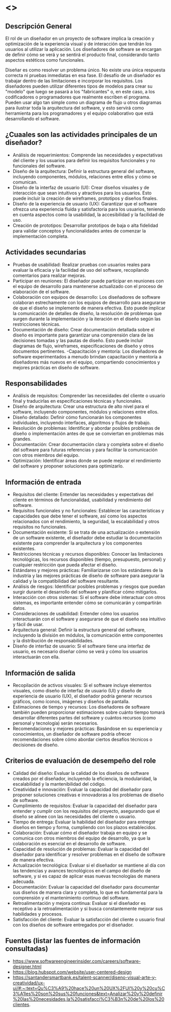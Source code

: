 # <<Designer>>

## Descripción General
<!-- Describir de manera muy general el rol -->
El rol de un diseñador en un proyecto de software implica la creación y optimización de la experiencia visual y de interacción que tendrán los usuarios al utilizar la aplicación. Los diseñadores de software se encargan de definir cómo se verá y se sentirá el producto final, considerando tanto aspectos estéticos como funcionales. 

Diseñar es como resolver un problema único. No existe una única respuesta correcta ni pruebas inmediatas en esa fase. El desafío de un diseñador es trabajar dentro de las limitaciones e incorporar los requisitos. Los diseñadores pueden utilizar diferentes tipos de modelos para crear su "modelo" que luego se pasará a los "fabricantes" o, en este caso, a los codificadores o programadores que realmente escriben el programa. Pueden usar algo tan simple como un diagrama de flujo u otros diagramas para ilustrar toda la arquitectura del software, y esto servirá como herramienta para los programadores y el equipo colaborativo que está desarrollando el software.

<!-- Describir las actividades principales -->

## ¿Cuaales son las actividades principales de un diseñador?
- Análisis de requerimientos: Comprende las necesidades y expectativas del cliente y los usuarios para definir los requisitos funcionales y no funcionales del software.
- Diseño de la arquitectura: Definir la estructura general del software, incluyendo componentes, módulos, relaciones entre ellos y cómo se comunican.
- Diseño de la interfaz de usuario (UI): Crear diseños visuales y de interacción que sean intuitivos y atractivos para los usuarios. Esto puede incluir la creación de wireframes, prototipos y diseños finales.
- Diseño de la experiencia de usuario (UX): Garantizar que el software ofrezca una experiencia fluida y satisfactoria para los usuarios, teniendo en cuenta aspectos como la usabilidad, la accesibilidad y la facilidad de uso.
- Creación de prototipos: Desarrollar prototipos de baja o alta fidelidad para validar conceptos y funcionalidades antes de comenzar la implementación completa.

<!-- Describir las actividades secundarias -->

## Actividades secundarias
- Pruebas de usabilidad: Realizar pruebas con usuarios reales para evaluar la eficacia y la facilidad de uso del software, recopilando comentarios para realizar mejoras.
- Participar en reuniones: El diseñador puede participar en reuniones con el equipo de desarrollo para mantenerse actualizado con el proceso de elaboración de el software.
- Colaboración con equipos de desarrollo: Los diseñadores de software colaboran estrechamente con los equipos de desarrollo para asegurarse de que el diseño se implemente de manera efectiva. Esto puede implicar la comunicación de detalles de diseño, la resolución de problemas que surgen durante la implementación y la iteración en el diseño según las restricciones técnicas.
- Documentación de diseño: Crear documentación detallada sobre el diseño es importante para garantizar una comprensión clara de las decisiones tomadas y las pautas de diseño. Esto puede incluir diagramas de flujo, wireframes, especificaciones de diseño y otros documentos pertinentes.
-Capacitación y mentoría: Los diseñadores de software experimentados a menudo brindan capacitación y mentoría a diseñadores más nuevos en el equipo, compartiendo conocimientos y mejores prácticas en diseño de software.

## Responsabilidades

<!-- Listar las responsabilidades -->
- Análisis de requisitos: Comprender las necesidades del cliente o usuario final y traducirlas en especificaciones técnicas y funcionales.
- Diseño de arquitectura: Crear una estructura de alto nivel para el software, incluyendo componentes, módulos y relaciones entre ellos.
- Diseño detallado: Definir cómo funcionarán los componentes individuales, incluyendo interfaces, algoritmos y flujos de trabajo.
- Resolución de problemas: Identificar y abordar posibles problemas de diseño o implementación antes de que se conviertan en problemas más grandes.
- Documentación: Crear documentación clara y completa sobre el diseño del software para futuras referencias y para facilitar la comunicación con otros miembros del equipo.
- Optimización: Identificar áreas donde se puede mejorar el rendimiento del software y proponer soluciones para optimizarlo.

## Información de entrada
<!-- Listar la información que recibe y por parte de quien -->
- Requisitos del cliente: Entender las necesidades y expectativas del cliente en términos de funcionalidad, usabilidad y rendimiento del software.
- Requisitos funcionales y no funcionales: Establecer las características y capacidades que debe tener el software, así como los aspectos relacionados con el rendimiento, la seguridad, la escalabilidad y otros requisitos no funcionales.
- Documentación existente: Si se trata de una actualización o extensión de un software existente, el diseñador debe estudiar la documentación existente para comprender la arquitectura y los componentes existentes.
- Restricciones técnicas y recursos disponibles: Conocer las limitaciones tecnológicas, los recursos disponibles (tiempo, presupuesto, personal) y cualquier restricción que pueda afectar el diseño.
- Estándares y mejores prácticas: Familiarizarse con los estándares de la industria y las mejores prácticas de diseño de software para asegurar la calidad y la compatibilidad del software resultante.
- Análisis de riesgos: Identificar posibles problemas y riesgos que puedan surgir durante el desarrollo del software y planificar cómo mitigarlos.
- Interacción con otros sistemas: Si el software debe interactuar con otros sistemas, es importante entender cómo se comunicarán y compartirán datos.
- Consideraciones de usabilidad: Entender cómo los usuarios interactuarán con el software y asegurarse de que el diseño sea intuitivo y fácil de usar.
- Arquitectura general: Definir la estructura general del software, incluyendo la división en módulos, la comunicación entre componentes y la distribución de responsabilidades.
- Diseño de interfaz de usuario: Si el software tiene una interfaz de usuario, es necesario diseñar cómo se verá y cómo los usuarios interactuarán con ella.

## Información de salida
<!-- Listar la información que genera y quienes la consumen o requieren -->
- Recopilación de activos visuales: Si el software incluye elementos visuales, como diseño de interfaz de usuario (UI) y diseño de experiencia de usuario (UX), el diseñador podría generar recursos gráficos, como íconos, imágenes y diseños de pantalla.
- Estimaciones de tiempo y recursos: Los diseñadores de software también pueden proporcionar estimaciones sobre cuánto tiempo tomará desarrollar diferentes partes del software y cuántos recursos (como personal y tecnología) serán necesarios.
- Recomendaciones y mejores prácticas: Basándose en su experiencia y conocimientos, un diseñador de software podría ofrecer recomendaciones sobre cómo abordar ciertos desafíos técnicos o decisiones de diseño.

## Criterios de evaluación de desempeño del role

<!-- Listar las métricas que se le suelen atribuir al rol para medir su desempeño -->
- Calidad del diseño: Evaluar la calidad de los diseños de software creados por el diseñador, incluyendo la eficiencia, la modularidad, la escalabilidad y la mantenibilidad del código.
- Creatividad e innovación: Evaluar la capacidad del diseñador para proponer soluciones creativas e innovadoras a los problemas de diseño de software.
- Cumplimiento de requisitos: Evaluar la capacidad del diseñador para entender y cumplir con los requisitos del proyecto, asegurando que el diseño se alinee con las necesidades del cliente o usuario.
- Tiempo de entrega: Evaluar la habilidad del diseñador para entregar diseños en tiempo y forma, cumpliendo con los plazos establecidos.
- Colaboración: Evaluar cómo el diseñador trabaja en equipo y se comunica con otros miembros del equipo de desarrollo, ya que la colaboración es esencial en el desarrollo de software.
- Capacidad de resolución de problemas: Evaluar la capacidad del diseñador para identificar y resolver problemas en el diseño de software de manera efectiva.
- Actualización tecnológica: Evaluar si el diseñador se mantiene al día con las tendencias y avances tecnológicos en el campo del diseño de software, y si es capaz de aplicar esas nuevas tecnologías de manera adecuada.
- Documentación: Evaluar la capacidad del diseñador para documentar sus diseños de manera clara y completa, lo que es fundamental para la comprensión y el mantenimiento continuo del software.
- Retroalimentación y mejora continua: Evaluar si el diseñador es receptivo a la retroalimentación y si busca constantemente mejorar sus habilidades y procesos.
- Satisfacción del cliente: Evaluar la satisfacción del cliente o usuario final con los diseños de software entregados por el diseñador.

## Fuentes (listar las fuentes de información consultadas)
- https://www.softwareengineerinsider.com/careers/software-designer.html
- https://blog.hubspot.com/website/user-centered-design
- https://santandersmartbank.es/talent-scanner/diseno-visual-arte-y-creatividad/ux-ui/#:~:text=Qu%C3%A9%20hace%20un%20UX%2FUI%20y%20cu%C3%A1les%20son%20sus%20funciones&text=Analizar%20y%20definir%20las%20necesidades,la%20satisfacci%C3%B3n%20de%20los%20clientes.

